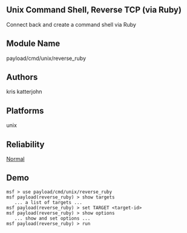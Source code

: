## Unix Command Shell, Reverse TCP (via Ruby)

Connect back and create a command shell via Ruby


## Module Name
payload/cmd/unix/reverse_ruby

## Authors
kris katterjohn





## Platforms
unix

## Reliability
[Normal](https://github.com/rapid7/metasploit-framework/wiki/Exploit-Ranking)

## Demo

```
msf > use payload/cmd/unix/reverse_ruby
msf payload(reverse_ruby) > show targets
   ... a list of targets ...
msf payload(reverse_ruby) > set TARGET <target-id>
msf payload(reverse_ruby) > show options
   ... show and set options ...
msf payload(reverse_ruby) > run
```
    
    